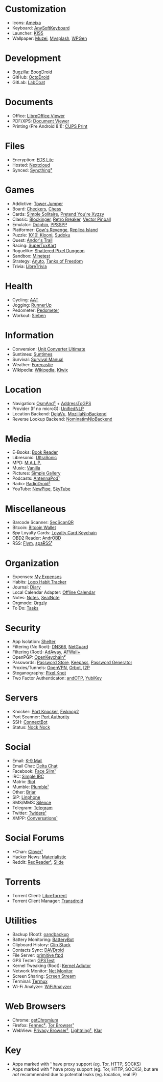 # Customization
* Icons: [Ameixa](https://f-droid.org/packages/org.xphnx.ameixa)
* Keyboard: [AnySoftKeyboard](https://f-droid.org/packages/com.menny.android.anysoftkeyboard)
* Launcher: [KISS](https://f-droid.org/packages/fr.neamar.kiss)
* Wallpaper: [Muzei](https://f-droid.org/packages/net.nurik.roman.muzei), [Mysplash](https://f-droid.org/packages/com.wangdaye.mysplash), [WPGen](https://f-droid.org/packages/net.glsk.wpgen)

# Development
* Bugzilla: [BoogDroid](https://f-droid.org/packages/me.johnmh.boogdroid)
* GitHub: [OctoDroid](https://f-droid.org/packages/com.gh4a)
* GitLab: [LabCoat](https://f-droid.org/packages/com.commit451.gitlab)

# Documents
* Office: [LibreOffice Viewer](https://f-droid.org/packages/org.documentfoundation.libreoffice)
* PDF/XPS: [Document Viewer](https://f-droid.org/packages/org.sufficientlysecure.viewer) 
* Printing (Pre Android 8.1): [CUPS Print](https://f-droid.org/packages/io.github.benoitduffez.cupsprint)

# Files
* Encryption: [EDS Lite](https://f-droid.org/packages/com.sovworks.edslite)
* Hosted: [Nextcloud](https://f-droid.org/packages/com.nextcloud.android.beta)
* Synced: [Syncthing²](https://f-droid.org/packages/com.nutomic.syncthingandroid)

# Games
* Addictive: [Tower Jumper](https://f-droid.org/packages/org.pipoypipagames.towerjumper)
* Board: [Checkers](https://f-droid.org/packages/org.secuso.privacyfriendlydame), [Chess](https://f-droid.org/packages/com.alaskalinuxuser.justchess)
* Cards: [Simple Solitaire](https://f-droid.org/packages/de.tobiasbielefeld.solitaire), [Pretend You're Xyzzy](https://f-droid.org/packages/com.gianlu.pretendyourexyzzy)
* Classic: [Blockinger](https://f-droid.org/packages/org.blockinger.game), [Retro Breaker](https://f-droid.org/packages/br.usp.ime.retrobreaker), [Vector Pinball](https://f-droid.org/packages/com.dozingcatsoftware.bouncy)
* Emulator: [Dolphin](https://f-droid.org/packages/org.dolphinemu.dolphinemu), [PPSSPP](https://f-droid.org/packages/org.ppsspp.ppsspp)
* Platformer: [Cow's Revenge](https://f-droid.org/packages/org.pipoypipagames.cowsrevenge), [Replica Island](https://f-droid.org/packages/com.replica.replicaisland)
* Puzzle: [1010! Klooni](https://f-droid.org/packages/io.github.lonamiwebs.klooni), [Sudoku](https://f-droid.org/packages/org.secuso.privacyfriendlysudoku)
* Quest: [Andor's Trail](https://f-droid.org/packages/com.gpl.rpg.AndorsTrail)
* Racing: [SuperTuxKart](https://f-droid.org/packages/org.supertuxkart.stk)
* Roguelike: [Shattered Pixel Dungeon](https://f-droid.org/packages/com.shatteredpixel.shatteredpixeldungeon)
* Sandbox: [Minetest](https://f-droid.org/packages/net.minetest.minetest)
* Strategy: [Anuto](https://f-droid.org/repository/browse?fdid=ch.logixisland.anuto), [Tanks of Freedom](https://f-droid.org/packages/in.p1x.tanks_of_freedom)
* Trivia: [LibreTrivia](https://f-droid.org/packages/io.github.trytonvanmeer.libretrivia)

# Health
* Cycling: [AAT](https://f-droid.org/repository/browse?fdid=ch.bailu.aat)
* Jogging: [RunnerUp](https://f-droid.org/repository/browse?fdid=org.runnerup)
* Pedometer: [Pedometer](https://f-droid.org/repository/browse?fdid=org.secuso.privacyfriendlyactivitytracker)
* Workout: [Sieben](https://f-droid.org/repository/browse?fdid=de.baumann.sieben)

# Information
* Conversion: [Unit Converter Ultimate](https://f-droid.org/packages/com.physphil.android.unitconverterultimate)
* Suntimes: [Suntimes](https://f-droid.org/packages/com.forrestguice.suntimeswidget)
* Survival: [Survival Manual](https://f-droid.org/packages/org.ligi.survivalmanual)
* Weather: [Forecastie](https://f-droid.org/packages/cz.martykan.forecastie)
* Wikipedia: [Wikipedia](https://f-droid.org/packages/org.wikipedia), [Kiwix](https://f-droid.org/packages/org.kiwix.kiwixmobile)

# Location
* Navigation: [OsmAnd²](https://f-droid.org/packages/net.osmand.plus) + [AddressToGPS](https://f-droid.org/packages/me.danielbarnett.addresstogps)
* Provider (If no microG): [UnifiedNLP](https://f-droid.org/packages/org.microg.nlp)
* Location Backend: [DejaVu](https://f-droid.org/packages/org.fitchfamily.android.dejavu), [MozillaNlpBackend](https://f-droid.org/packages/org.microg.nlp.backend.ichnaea)
* Reverse Lookup Backend: [NominatimNlpBackend](https://f-droid.org/packages/org.microg.nlp.backend.nominatim)

# Media
* E-Books: [Book Reader](https://f-droid.org/packages/com.github.axet.bookreader)
* Libresonic: [UltraSonic](https://f-droid.org/packages/org.moire.ultrasonic)
* MPD: [M.A.L.P.](https://f-droid.org/packages/org.gateshipone.malp)
* Music: [Vanilla](https://f-droid.org/packages/ch.blinkenlights.android.vanilla)
* Pictures: [Simple Gallery](https://f-droid.org/packages/com.simplemobiletools.gallery.pro)
* Podcasts: [AntennaPod¹](https://f-droid.org/packages/de.danoeh.antennapod)
* Radio: [RadioDroid²](https://f-droid.org/packages/net.programmierecke.radiodroid2)
* YouTube: [NewPipe](https://f-droid.org/packages/org.schabi.newpipe), [SkyTube](https://f-droid.org/packages/free.rm.skytube.oss)

# Miscellaneous
* Barcode Scanner: [SecScanQR](https://f-droid.org/packages/de.t_dankworth.secscanqr)
* Bitcoin: [Bitcoin Wallet](https://f-droid.org/packages/de.schildbach.wallet)
* ~~Spy~~ Loyalty Cards: [Loyalty Card Keychain](https://f-droid.org/packages/protect.card_locker)
* OBD2 Reader: [AndrOBD](https://f-droid.org/packages/com.fr3ts0n.ecu.gui.androbd)
* RSS: [Flym](https://f-droid.org/packages/net.frju.flym), [spaRSS¹](https://f-droid.org/packages/net.etuldan.sparss.floss)

# Organization
* Expenses: [My Expenses](https://f-droid.org/packages/org.totschnig.myexpenses)
* Habits: [Loop Habit Tracker](https://f-droid.org/packages/org.isoron.uhabits)
* Journal: [Diary](https://f-droid.org/packages/org.billthefarmer.diary)
* Local Calendar Adapter: [Offline Calendar](https://f-droid.org/packages/org.sufficientlysecure.localcalendar)
* Notes: [Notes](https://f-droid.org/packages/org.secuso.privacyfriendlynotes), [SealNote](https://f-droid.org/packages/com.twistedplane.sealnote)
* Orgmode: [Orgzly](https://f-droid.org/packages/com.orgzly)
* To Do: [Tasks](https://f-droid.org/packages/org.tasks)

# Security
* App Isolation: [Shelter](https://f-droid.org/packages/net.typeblog.shelter)
* Filtering (No Root): [DNS66](https://f-droid.org/packages/org.jak_linux.dns66), [NetGuard](https://f-droid.org/packages/eu.faircode.netguard)
* Filtering (Root): [AdAway](https://f-droid.org/packages/org.adaway), [AFWall+](https://f-droid.org/packages/dev.ukanth.ufirewall)
* OpenPGP: [OpenKeychain²](https://f-droid.org/packages/org.sufficientlysecure.keychain)
* Passwords: [Password Store](https://f-droid.org/packages/com.zeapo.pwdstore), [Keepass](https://f-droid.org/packages/com.android.keepass), [Password Generator](https://f-droid.org/packages/org.secuso.privacyfriendlypasswordgenerator)
* Proxies/Tunnels: [OpenVPN](https://f-droid.org/packages/de.blinkt.openvpn), [Orbot](https://f-droid.org/packages/org.torproject.android), [I2P](https://f-droid.org/packages/net.i2p.android.router)
* Steganography: [Pixel Knot](https://f-droid.org/packages/info.guardianproject.pixelknot)
* Two Factor Authenticaton: [andOTP](https://f-droid.org/packages/org.shadowice.flocke.andotp), [YubiKey](https://f-droid.org/packages/com.yubico.yubioath)

# Servers
* Knocker: [Port Knocker](https://f-droid.org/packages/com.xargsgrep.portknocker), [Fwknop2](https://f-droid.org/packages/org.cipherdyne.fwknop2)
* Port Scanner: [Port Authority](https://f-droid.org/packages/com.aaronjwood.portauthority)
* SSH: [ConnectBot](https://f-droid.org/packages/org.connectbot)
* Status: [Nock Nock](https://f-droid.org/packages/com.afollestad.nocknock)

# Social
* Email: [K-9 Mail](https://f-droid.org/packages/com.fsck.k9)
* Email Chat: [Delta Chat](https://f-droid.org/packages/com.b44t.messenger)
* Facebook: [Face Slim¹](https://f-droid.org/packages/org.indywidualni.fblite)
* IRC: [Simple IRC](https://f-droid.org/packages/tk.jordynsmediagroup.simpleirc.fdroid)
* Matrix: [Riot](https://f-droid.org/packages/im.vector.alpha)
* Mumble: [Plumble¹](https://f-droid.org/packages/com.morlunk.mumbleclient)
* Other: [Briar](https://f-droid.org/packages/org.briarproject.briar.android)
* SIP: [Linphone](https://f-droid.org/packages/org.linphone)
* SMS/MMS: [Silence](https://f-droid.org/packages/org.smssecure.smssecure)
* Telegram: [Telegram](https://f-droid.org/packages/org.telegram.messenger)
* Twitter: [Twidere¹](https://f-droid.org/packages/org.mariotaku.twidere)
* XMPP: [Conversations¹](https://f-droid.org/packages/eu.siacs.conversations)

# Social Forums
* *Chan: [Clover¹](https://f-droid.org/packages/org.floens.chan)
* Hacker News: [Materialistic](https://f-droid.org/packages/io.github.hidroh.materialistic)
* Reddit: [RedReader¹](https://f-droid.org/packages/org.quantumbadger.redreader), [Slide](https://f-droid.org/packages/me.ccrama.redditslide)

# Torrents
* Torrent Client: [LibreTorrent](https://f-droid.org/packages/org.proninyaroslav.libretorrent)
* Torrent Client Manager: [Transdroid](https://f-droid.org/packages/org.transdroid.full)

# Utilities
* Backup (Root): [oandbackup](https://f-droid.org/packages/dk.jens.backup)
* Battery Monitoring: [BatteryBot](https://f-droid.org/packages/com.darshancomputing.BatteryIndicatorPro)
* Clipboard History: [Clip Stack](https://f-droid.org/packages/com.catchingnow.tinyclipboardmanager)
* Contacts Sync: [DAVDroid](https://f-droid.org/packages/at.bitfire.davdroid)
* File Server: [primitive ftpd](https://f-droid.org/packages/org.primftpd)
* GPS Tester: [GPSTest](https://f-droid.org/packages/om.android.gpstest.osmdroid)
* Kernel Tweaking (Root): [Kernel Adiutor](https://f-droid.org/packages/com.grarak.kerneladiutor)
* Network Monitor: [Net Monitor](https://f-droid.org/packages/org.secuso.privacyfriendlynetmonitor)
* Screen Sharing: [Screen Stream](https://f-droid.org/packages/info.dvkr.screenstream)
* Terminal: [Termux](https://f-droid.org/packages/com.termux)
* Wi-Fi Analyzer: [WiFiAnalyzer](https://f-droid.org/com.vrem.wifianalyzer)

# Web Browsers
* Chrome: [getChromium](https://f-droid.org/packages/com.anddevw.getchromium)
* Firefox: [Fennec²](https://f-droid.org/packages/org.mozilla.fennec_fdroid), [Tor Browser¹](https://f-droid.org/packages/org.torproject.torbrowser_alpha)
* WebView: [Privacy Browser²](https://f-droid.org/packages/com.stoutner.privacybrowser.standard), [Lightning²](https://f-droid.org/packages/acr.browser.lightning), [Klar](https://f-droid.org/packages/org.mozilla.klar)

# Key
* Apps marked with ¹ have proxy support (eg. Tor, HTTP, SOCKS)
* Apps marked with ² have proxy support (eg. Tor, HTTP, SOCKS), but are *not* recommended due to potential leaks (eg. location, real IP)
